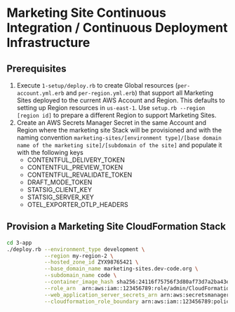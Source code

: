# Marketing Site Continuous Integration / Continuous Deployment Infrastructure

## Prerequisites

1. Execute `1-setup/deploy.rb` to create Global resources (`per-account.yml.erb` and `per-region.yml.erb`) that support all Marketing Sites deployed to the current AWS Account and Region. This defaults to setting up Region resources in `us-east-1`. Use `setup.rb --region [region id]` to prepare a different Region to support Marketing Sites.
1. Create an AWS Secrets Manager Secret in the same Account and Region where the marketing site Stack will be provisioned and with the naming convention `marketing-sites/[environment type]/[base domain name of the marketing site]/[subdomain of the site]` and populate it with the following keys
   - CONTENTFUL_DELIVERY_TOKEN
   - CONTENTFUL_PREVIEW_TOKEN
   - CONTENTFUL_REVALIDATE_TOKEN
   - DRAFT_MODE_TOKEN
   - STATSIG_CLIENT_KEY
   - STATSIG_SERVER_KEY
   - OTEL_EXPORTER_OTLP_HEADERS

## Provision a Marketing Site CloudFormation Stack

```bash
cd 3-app
./deploy.rb --environment_type development \
            --region my-region-2 \
            --hosted_zone_id ZYX98765421 \
            --base_domain_name marketing-sites.dev-code.org \
            --subdomain_name code \
            --container_image_hash sha256:24116f75756f3d80af73d7a2ba43e91ef3d89f0302fea8ece356530360a1b938 \
            --role_arn  arn:aws:iam::123456789:role/admin/CloudFormationMarketingSitesDevelopmentRole \
            --web_application_server_secrets_arn arn:aws:secretsmanager:my-region-2:123456789:secret:marketing-sites/development/marketing-sites.dev-code.org/code-abc123 \
            --cloudformation_role_boundary arn:aws:iam::123456789:policy/marketing-sites-role-permissions-boundary-development
```

